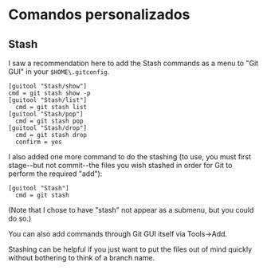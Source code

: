 # Comandos personalizados

## Stash

I saw a recommendation here to add the Stash commands as a menu to "Git GUI" in your `$HOME\.gitconfig`.

    [guitool "Stash/show"]
    cmd = git stash show -p
    [guitool "Stash/list"]
      cmd = git stash list
    [guitool "Stash/pop"]
      cmd = git stash pop
    [guitool "Stash/drop"]
      cmd = git stash drop
      confirm = yes

I also added one more command to do the stashing (to use, you must first stage--but not commit--the files you wish stashed in order for Git to perform the required "add"):

    [guitool "Stash"]
      cmd = git stash

(Note that I chose to have "stash" not appear as a submenu, but you could do so.)

You can also add commands through Git GUI itself via Tools->Add.

Stashing can be helpful if you just want to put the files out of mind quickly without bothering to think of a branch name.